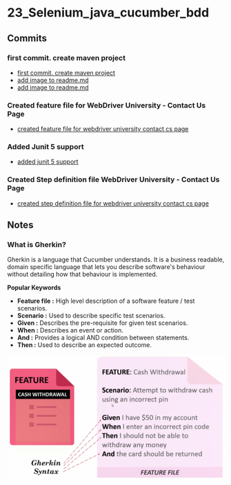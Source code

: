 # 23_Selenium_java_cucumber_bdd

## Commits

### first commit. create maven project
* [first commit. create maven project](https://github.com/bibhusprasad/23_Selenium_java_cucumber_bdd/commit/8e8be6272b304f7b5853fb4f53f2a3a48b050984)
* [add image to readme.md](https://github.com/bibhusprasad/23_Selenium_java_cucumber_bdd/commit/49c3ca312a8fcf7923de6fa3405e531d085f20e2)
* [add image to readme.md](https://github.com/bibhusprasad/23_Selenium_java_cucumber_bdd/commit/94ead66cd2b46147ed94f15123c644f13f5c30f3)

### Created feature file for WebDriver University - Contact Us Page
* [created feature file for webdriver university contact cs page](https://github.com/bibhusprasad/23_Selenium_java_cucumber_bdd/commit/d7c90adbd511d49fc9ae57ee048607c2a15f47b4)

### Added Junit 5 support
* [added junit 5 support](https://github.com/bibhusprasad/23_Selenium_java_cucumber_bdd/commit/e30ef4f9107b8d1bf146b6394114ba7494ed4844)

### Created Step definition file WebDriver University - Contact Us Page
* [created step definition file for webdriver university contact cs page]()

## Notes

### What is Gherkin?
Gherkin is a language that Cucumber understands. It is a business readable, domain specific language that lets you describe software's behaviour without detailing how that behaviour is implemented.

**Popular Keywords**
* **Feature file :** High level description of a software feature / test scenarios.
* **Scenario :** Used to describe specific test scenarios.
* **Given :** Describes the pre-requisite for given test scenarios.
* **When :** Describes an event or action.
* **And :** Provides a logical AND condition between statements.
* **Then :** Used to describe an expected outcome.

![plot](/images/feature_file.png?raw=true)